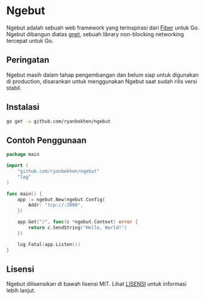 # Ngebut

Ngebut adalah sebuah web framework yang terinspirasi dari [Fiber](https://github.com/gofiber/fiber) untuk Go. 
Ngebut dibangun diatas [gnet](https://github.com/panjf2000/gnet), sebuah library non-blocking networking tercepat untuk Go.

## Peringatan

Ngebut masih dalam tahap pengembangan dan belum siap untuk digunakan di production, disarankan untuk menggunakan Ngebut
saat sudah rilis versi stabil.

## Instalasi

```bash
go get -u github.com/ryanbekhen/ngebut
```

## Contoh Penggunaan

```go
package main

import (
	"github.com/ryanbekhen/ngebut"
	"log"
)

func main() {
	app := ngebut.New(ngebut.Config{
		Addr: "tcp://:3000",
	})

	app.Get("/", func(c *ngebut.Context) error {
		return c.SendString("Hello, World!")
	})

	log.Fatal(app.Listen())
}

```

## Lisensi

Ngebut dilisensikan di bawah lisensi MIT. Lihat [LISENSI](LISENSI) untuk informasi lebih lanjut.